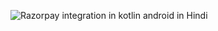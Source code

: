 ![Razorpay integration in kotlin android in Hindi](https://github.com/user-attachments/assets/fcef8e00-6dff-4015-9e48-3d4e3ab9f5d9)
